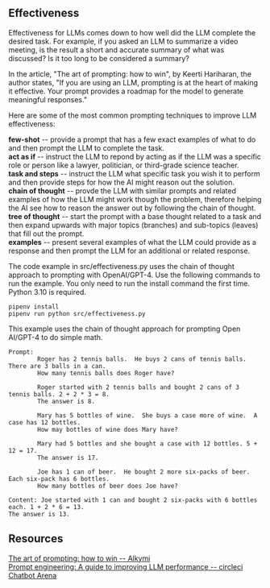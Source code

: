 ## Effectiveness

Effectiveness for LLMs comes down to how well did the LLM complete the desired task.  For example, if you asked an LLM to summarize a video meeting, is the result a short and accurate summary of what was discussed?  Is it too long to be considered a summary?  

In the article, "The art of prompting: how to win", by Keerti Hariharan, the author states, "If you are using an LLM, prompting is at the heart of making it effective. Your prompt provides a roadmap for the model to generate meaningful responses."

Here are some of the most common prompting techniques to improve LLM effectiveness:

__few-shot__ -- provide a prompt that has a few exact examples of what to do and then prompt the LLM to complete the task.  
__act as if__ -- instruct the LLM to repond by acting as if the LLM was a specific role or person like a lawyer, politician, or third-grade science teacher.  
__task and steps__ -- instruct the LLM what specific task you wish it to perform and then provide steps for how the AI might reason out the solution.  
__chain of thought__ -- provde the LLM with similar prompts and related examples of how the LLM might work though the problem, therefore helping the AI see how to reason the answer out by following the chain of thought.  
__tree of thought__ -- start the prompt with a base thought related to a task and then expand upwards with major topics (branches) and sub-topics (leaves) that fill out the prompt.  
__examples__ -- present several examples of what the LLM could provide as a response and then prompt the LLM for an additional or related response.

The code example in src/effectiveness.py uses the chain of thought approach to prompting with OpenAI/GPT-4.  Use the following commands to run the example. You only need to run the install command the first time. Python 3.10 is required.

```
pipenv install
pipenv run python src/effectiveness.py
```

This example uses the chain of thought approach for prompting Open AI/GPT-4 to do simple math.

```
Prompt:
        Roger has 2 tennis balls.  He buys 2 cans of tennis balls.  There are 3 balls in a can.
        How many tennis balls does Roger have?

        Roger started with 2 tennis balls and bought 2 cans of 3 tennis balls. 2 + 2 * 3 = 8.
        The answer is 8.

        Mary has 5 bottles of wine.  She buys a case more of wine.  A case has 12 bottles.
        How may bottles of wine does Mary have?

        Mary had 5 bottles and she bought a case with 12 bottles. 5 + 12 = 17.
        The answer is 17.

        Joe has 1 can of beer.  He bought 2 more six-packs of beer.  Each six-pack has 6 bottles.
        How many bottles of beer does Joe have?

Content: Joe started with 1 can and bought 2 six-packs with 6 bottles each. 1 + 2 * 6 = 13.
The answer is 13.
```

## Resources

[The art of prompting: how to win -- Alkymi](https://www.alkymi.io/resources/blog/the-art-of-prompting-how-to-win-conversations-and-influence-llms)  
[Prompt engineering: A guide to improving LLM performance -- circleci](https://circleci.com/blog/prompt-engineering/)  
[Chatbot Arena](https://lmsys.org/blog/2023-12-07-leaderboard/)  

